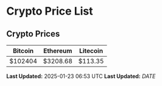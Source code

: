 # Crypto Price List

## Crypto Prices
| Bitcoin | Ethereum | Litecoin |
| ------- | -------- | -------- |
| $102404 | $3208.68 | $113.35 |
**Last Updated:** 2025-01-23 06:53 UTC
**Last Updated:** $DATE$
